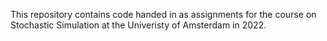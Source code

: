 This repository contains code handed in as assignments for the course on Stochastic Simulation at the Univeristy of Amsterdam in 2022.
